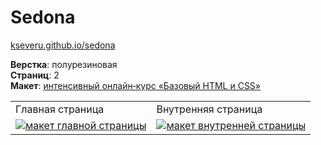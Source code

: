 # Sedona #

[kseveru.github.io/sedona](https://kseveru.github.io/sedona/ "Открыть проект")

**Верстка**: полурезиновая  
**Страниц**: 2  
**Макет**: [интенсивный онлайн‑курс «Базовый HTML и CSS»](https://htmlacademy.ru/intensive/htmlcss)  
<table>
  <tr>
    <td>Главная страница</td>
    <td>Внутренняя страница</td>
  </tr>
  <tr>
    <td>
      <a href="https://kseveru.github.io/img/preview-sedona.png" title="Открыть макет">
        <img src="https://kseveru.github.io/img/preview-sedona-small.png" alt="макет главной страницы">
      </a>
    </td>
    <td>
      <a href="https://kseveru.github.io/img/preview-sedona-hotels.png" title="Открыть макет">
        <img src="https://kseveru.github.io/img/preview-sedona-hotels-small.png" alt="макет внутренней страницы">
      </a>
    </td>
  </tr>
</table>
